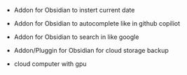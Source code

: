 - Addon for Obsidian to instert current date
- Addon for Obsidian to autocomplete like in github copiliot
- Addon for Obsidian to search in like google
- Addon/Pluggin for Obsidian for cloud storage backup

- cloud computer with gpu